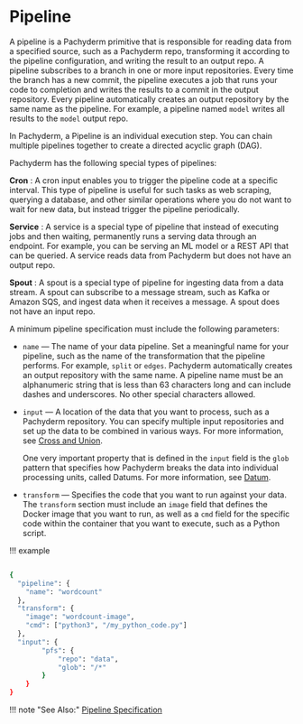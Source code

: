 # Pipeline

A pipeline is a Pachyderm primitive that is responsible for reading data from a
specified source, such as a Pachyderm repo, transforming it according to the
pipeline configuration, and writing the result to an output repo. A pipeline
subscribes to a branch in one or more input repositories. Every time the branch
has a new commit, the pipeline executes a job that runs your code to completion
and writes the results to a commit in the output repository. Every pipeline
automatically creates an output repository by the same name as the pipeline. For
example, a pipeline named `model` writes all results to the `model` output repo.

In Pachyderm, a Pipeline is an individual execution step. You can chain multiple
pipelines together to create a directed acyclic graph (DAG).

Pachyderm has the following special types of pipelines:

**Cron** : A cron input enables you to trigger the pipeline code at a specific
interval. This type of pipeline is useful for such tasks as web scraping,
querying a database, and other similar operations where you do not want to wait
for new data, but instead trigger the pipeline periodically.

**Service** : A service is a special type of pipeline that instead of executing
jobs and then waiting, permanently runs a serving data through an endpoint. For
example, you can be serving an ML model or a REST API that can be queried. A
service reads data from Pachyderm but does not have an output repo.

**Spout** : A spout is a special type of pipeline for ingesting data from a data
stream. A spout can subscribe to a message stream, such as Kafka or Amazon SQS,
and ingest data when it receives a message. A spout does not have an input repo.

A minimum pipeline specification must include the following parameters:

-   `name` — The name of your data pipeline. Set a meaningful name for your
    pipeline, such as the name of the transformation that the pipeline performs.
    For example, `split` or `edges`. Pachyderm automatically creates an output
    repository with the same name. A pipeline name must be an alphanumeric
    string that is less than 63 characters long and can include dashes and
    underscores. No other special characters allowed.

-   `input` — A location of the data that you want to process, such as a
    Pachyderm repository. You can specify multiple input repositories and set up
    the data to be combined in various ways. For more information, see
    [Cross and Union](../datum/cross-union.md).

    One very important property that is defined in the `input` field is the
    `glob` pattern that specifies how Pachyderm breaks the data into individual
    processing units, called Datums. For more information, see
    [Datum](../datum/index.md).

-   `transform` — Specifies the code that you want to run against your data. The
    `transform` section must include an `image` field that defines the Docker
    image that you want to run, as well as a `cmd` field for the specific code
    within the container that you want to execute, such as a Python script.

!!! example

```bash

{
  "pipeline": {
    "name": "wordcount"
  },
  "transform": {
    "image": "wordcount-image",
    "cmd": ["python3", "/my_python_code.py"]
  },
  "input": {
        "pfs": {
            "repo": "data",
            "glob": "/*"
        }
    }
}
```

!!! note "See Also:"
[Pipeline Specification](../../../reference/pipeline_spec.md)

